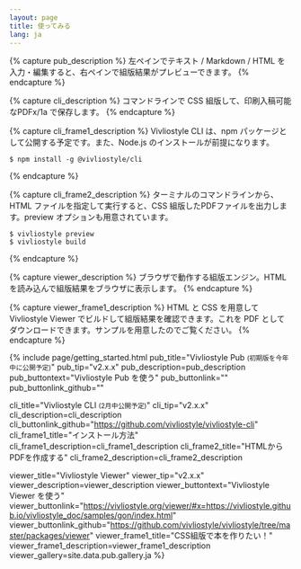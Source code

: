 ```yaml
---
layout: page
title: 使ってみる
lang: ja
---
```


{% capture pub_description %}
左ペインでテキスト / Markdown / HTML を入力・編集すると、右ペインで組版結果がプレビューできます。
{% endcapture %}


{% capture cli_description %}
コマンドラインで CSS 組版して、印刷入稿可能なPDFx/1a で保存します。
{% endcapture %}


{% capture cli_frame1_description %}
Vivliostyle CLI は、npm パッケージとして公開する予定です。また、Node.js のインストールが前提になります。

```shell
$ npm install -g @vivliostyle/cli
```
{% endcapture %}


{% capture cli_frame2_description %}
ターミナルのコマンドラインから、HTML ファイルを指定して実行すると、CSS 組版したPDFファイルを出力します。preview オプションも用意されています。

```shell
$ vivliostyle preview
$ vivliostyle build
```
{% endcapture %}


{% capture viewer_description %}
ブラウザで動作する組版エンジン。HTML を読み込んで組版結果をブラウザに表示します。
{% endcapture %}


{% capture viewer_frame1_description %}
HTML と CSS を用意して Vivliostyle Viewer でビルドして組版結果を確認できます。これを PDF としてダウンロードできます。サンプルを用意したのでご覧ください。
{% endcapture %}


{% include page/getting_started.html
  pub_title="Vivliostyle Pub <small>(初期版を今年中に公開予定)</small>"
  pub_tip="v2.x.x"
  pub_description=pub_description
  pub_buttontext="Vivliostyle Pub を使う"
  pub_buttonlink=""
  pub_buttonlink_github=""

  cli_title="Vivliostyle CLI <small>(2月中公開予定)</small>"
  cli_tip="v2.x.x"
  cli_description=cli_description
  cli_buttonlink_github="https://github.com/vivliostyle/vivliostyle-cli"
  cli_frame1_title="インストール方法"
  cli_frame1_description=cli_frame1_description
  cli_frame2_title="HTMLからPDFを作成する"
  cli_frame2_description=cli_frame2_description

  viewer_title="Vivliostyle Viewer"
  viewer_tip="v2.x.x"
  viewer_description=viewer_description
  viewer_buttontext="Vivliostyle Viewer を使う"
  viewer_buttonlink="https://vivliostyle.org/viewer/#x=https://vivliostyle.github.io/vivliostyle_doc/samples/gon/index.html"
  viewer_buttonlink_github="https://github.com/vivliostyle/vivliostyle/tree/master/packages/viewer"
  viewer_frame1_title="CSS組版で本を作りたい！"
  viewer_frame1_description=viewer_frame1_description
  viewer_gallery=site.data.pub.gallery.ja
%}
